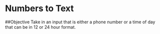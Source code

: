 # Numbers to Text
##Objective
Take in an input that is either a phone number or a time of day that can be in 12 or 24 hour format.
